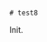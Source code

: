                                                                                                                                                                                     # test8

Init.
